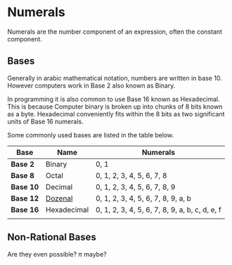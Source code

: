 # Numerals

Numerals are the number component of an expression, often the constant component.  

## Bases

Generally in arabic mathematical notation, numbers are written in base 10. However computers work in Base 2 also known as Binary.  

In programming it is also common to use Base 16 known as Hexadecimal. This is because Computer binary is broken up into chunks of 8 bits known as a byte. Hexadecimal conveniently fits within the 8 bits as two significant units of Base 16 numerals.  

Some commonly used bases are listed in the table below.

| Base | Name | Numerals |
|---|---|---|
| **Base 2** | Binary | 0, 1 |
| **Base 8** | Octal | 0, 1, 2, 3, 4, 5, 6, 7, 8 |
| **Base 10** | Decimal | 0, 1, 2, 3, 4, 5, 6, 7, 8, 9 |
| **Base 12** | [Dozenal](http://www.dozenal.org/) | 0, 1, 2, 3, 4, 5, 6, 7, 8, 9, a, b |
| **Base 16** | Hexadecimal | 0, 1, 2, 3, 4, 5, 6, 7, 8, 9, a, b, c, d, e, f |
|  |  |  |

## Non-Rational Bases

Are they even possible? $\pi$ maybe?
